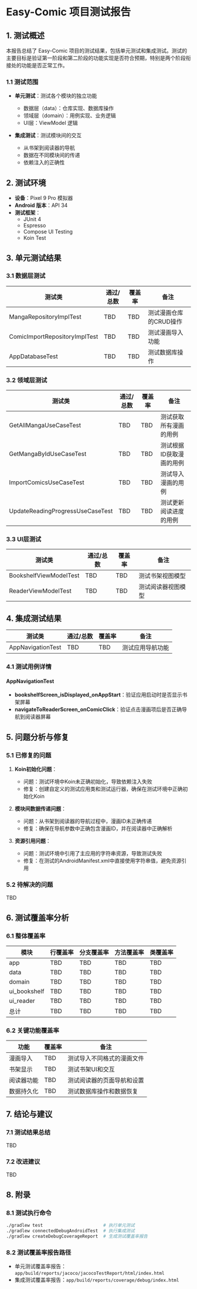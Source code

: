 # Easy-Comic 项目测试报告

## 1. 测试概述

本报告总结了 Easy-Comic 项目的测试结果，包括单元测试和集成测试。测试的主要目标是验证第一阶段和第二阶段的功能实现是否符合预期，特别是两个阶段衔接处的功能是否正常工作。

### 1.1 测试范围

- **单元测试**：测试各个模块的独立功能
  - 数据层（data）：仓库实现、数据库操作
  - 领域层（domain）：用例实现、业务逻辑
  - UI层：ViewModel 逻辑

- **集成测试**：测试模块间的交互
  - 从书架到阅读器的导航
  - 数据在不同模块间的传递
  - 依赖注入的正确性

## 2. 测试环境

- **设备**：Pixel 9 Pro 模拟器
- **Android 版本**：API 34
- **测试框架**：
  - JUnit 4
  - Espresso
  - Compose UI Testing
  - Koin Test

## 3. 单元测试结果

### 3.1 数据层测试

| 测试类 | 通过/总数 | 覆盖率 | 备注 |
|-------|----------|-------|------|
| MangaRepositoryImplTest | TBD | TBD | 测试漫画仓库的CRUD操作 |
| ComicImportRepositoryImplTest | TBD | TBD | 测试漫画导入功能 |
| AppDatabaseTest | TBD | TBD | 测试数据库操作 |

### 3.2 领域层测试

| 测试类 | 通过/总数 | 覆盖率 | 备注 |
|-------|----------|-------|------|
| GetAllMangaUseCaseTest | TBD | TBD | 测试获取所有漫画的用例 |
| GetMangaByIdUseCaseTest | TBD | TBD | 测试根据ID获取漫画的用例 |
| ImportComicsUseCaseTest | TBD | TBD | 测试导入漫画的用例 |
| UpdateReadingProgressUseCaseTest | TBD | TBD | 测试更新阅读进度的用例 |

### 3.3 UI层测试

| 测试类 | 通过/总数 | 覆盖率 | 备注 |
|-------|----------|-------|------|
| BookshelfViewModelTest | TBD | TBD | 测试书架视图模型 |
| ReaderViewModelTest | TBD | TBD | 测试阅读器视图模型 |

## 4. 集成测试结果

| 测试类 | 通过/总数 | 覆盖率 | 备注 |
|-------|----------|-------|------|
| AppNavigationTest | TBD | TBD | 测试应用导航功能 |

### 4.1 测试用例详情

#### AppNavigationTest

- **bookshelfScreen_isDisplayed_onAppStart**：验证应用启动时是否显示书架屏幕
- **navigateToReaderScreen_onComicClick**：验证点击漫画项后是否正确导航到阅读器屏幕

## 5. 问题分析与修复

### 5.1 已修复的问题

1. **Koin初始化问题**：
   - 问题：测试环境中Koin未正确初始化，导致依赖注入失败
   - 修复：创建自定义的测试应用类和测试运行器，确保在测试环境中正确初始化Koin

2. **模块间数据传递问题**：
   - 问题：从书架到阅读器的导航过程中，漫画ID未正确传递
   - 修复：确保在导航参数中正确包含漫画ID，并在阅读器中正确解析

3. **资源引用问题**：
   - 问题：测试环境中引用了主应用的字符串资源，导致测试失败
   - 修复：在测试的AndroidManifest.xml中直接使用字符串值，避免资源引用

### 5.2 待解决的问题

TBD

## 6. 测试覆盖率分析

### 6.1 整体覆盖率

| 模块 | 行覆盖率 | 分支覆盖率 | 方法覆盖率 | 类覆盖率 |
|------|---------|-----------|-----------|---------|
| app | TBD | TBD | TBD | TBD |
| data | TBD | TBD | TBD | TBD |
| domain | TBD | TBD | TBD | TBD |
| ui_bookshelf | TBD | TBD | TBD | TBD |
| ui_reader | TBD | TBD | TBD | TBD |
| 总计 | TBD | TBD | TBD | TBD |

### 6.2 关键功能覆盖率

| 功能 | 覆盖率 | 备注 |
|------|-------|------|
| 漫画导入 | TBD | 测试导入不同格式的漫画文件 |
| 书架显示 | TBD | 测试书架UI和交互 |
| 阅读器功能 | TBD | 测试阅读器的页面导航和设置 |
| 数据持久化 | TBD | 测试数据库操作和数据恢复 |

## 7. 结论与建议

### 7.1 测试结果总结

TBD

### 7.2 改进建议

TBD

## 8. 附录

### 8.1 测试执行命令

```bash
./gradlew test                       # 执行单元测试
./gradlew connectedDebugAndroidTest  # 执行集成测试
./gradlew createDebugCoverageReport  # 生成测试覆盖率报告
```

### 8.2 测试覆盖率报告路径

- 单元测试覆盖率报告：`app/build/reports/jacoco/jacocoTestReport/html/index.html`
- 集成测试覆盖率报告：`app/build/reports/coverage/debug/index.html`
